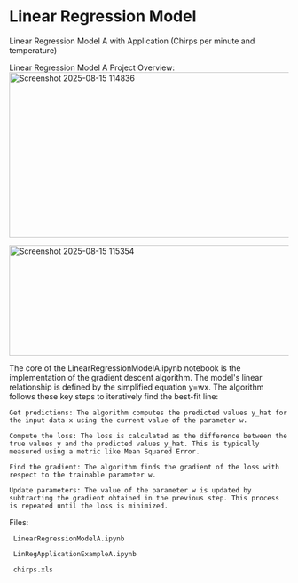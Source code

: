 # Linear Regression Model

Linear Regression Model A with Application (Chirps per minute and temperature)

Linear Regression Model A Project Overview:
<img width="659" height="298" alt="Screenshot 2025-08-15 114836" src="https://github.com/user-attachments/assets/1a8ce76f-3df1-4d24-bc99-ff2723661db2" />

<img width="724" height="199" alt="Screenshot 2025-08-15 115354" src="https://github.com/user-attachments/assets/9dc2bb6c-59a4-4cb7-a8ab-205b971346f6" />


The core of the LinearRegressionModelA.ipynb notebook is the implementation of the gradient descent algorithm. The model's linear relationship is defined by the simplified equation y=wx. The algorithm follows these key steps to iteratively find the best-fit line:

    Get predictions: The algorithm computes the predicted values y_hat for the input data x using the current value of the parameter w.

    Compute the loss: The loss is calculated as the difference between the true values y and the predicted values y_hat. This is typically measured using a metric like Mean Squared Error.

    Find the gradient: The algorithm finds the gradient of the loss with respect to the trainable parameter w.

    Update parameters: The value of the parameter w is updated by subtracting the gradient obtained in the previous step. This process is repeated until the loss is minimized.

Files:

     LinearRegressionModelA.ipynb
     
     LinRegApplicationExampleA.ipynb

     chirps.xls
